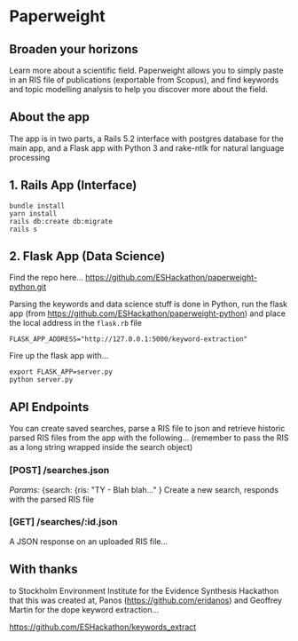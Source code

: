# Paperweight
## Broaden your horizons

Learn more about a scientific field. Paperweight allows you to simply paste in an RIS file of publications (exportable from Scopus), and find keywords and topic modelling analysis to help you discover more about the field.

## About the app

The app is in two parts, a Rails 5.2 interface with postgres database for the main app, and a Flask app with Python 3 and rake-ntlk for natural language processing

## 1. Rails App (Interface)

```
bundle install
yarn install
rails db:create db:migrate
rails s
```

## 2. Flask App (Data Science)

Find the repo here...
https://github.com/ESHackathon/paperweight-python.git

Parsing the keywords and data science stuff is done in Python, run the flask app (from https://github.com/ESHackathon/paperweight-python) and place the local address in the `flask.rb` file

`FLASK_APP_ADDRESS="http://127.0.0.1:5000/keyword-extraction"`

Fire up the flask app with...

```
export FLASK_APP=server.py
python server.py
```

## API Endpoints

You can create saved searches, parse a RIS file to json and retrieve historic parsed RIS files from the app with the following...
(remember to pass the RIS as a long string wrapped inside the search object)

### [POST] /searches.json
*Params:* {search: {ris: "TY  - Blah blah..." }
Create a new search, responds with the parsed RIS file

### [GET] /searches/:id.json
A JSON response on an uploaded RIS file...

## With thanks

to Stockholm Environment Institute for the Evidence Synthesis Hackathon that this was created at, Panos (https://github.com/eridanos) and Geoffrey Martin for the dope keyword extraction...

https://github.com/ESHackathon/keywords_extract

